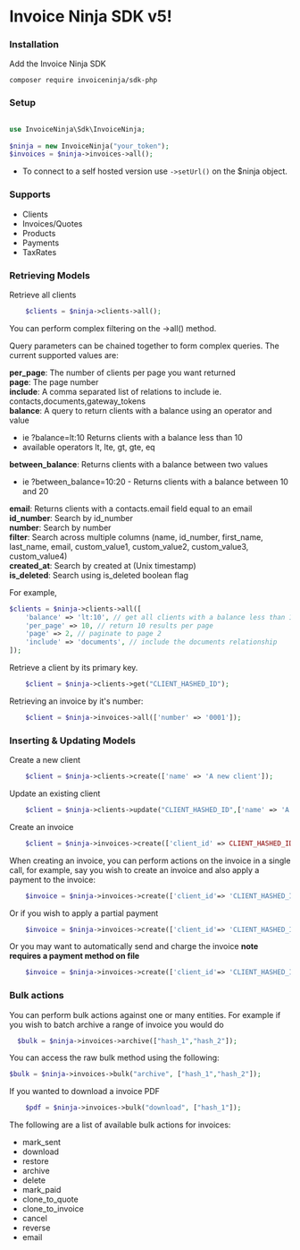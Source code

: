 # Invoice Ninja SDK v5!

### Installation

Add the Invoice Ninja SDK

    composer require invoiceninja/sdk-php

### Setup
```php

use InvoiceNinja\Sdk\InvoiceNinja;
   
$ninja = new InvoiceNinja("your_token");
$invoices = $ninja->invoices->all();

```
- To connect to a self hosted version use `->setUrl()` on the $ninja object.

### Supports

- Clients
- Invoices/Quotes
- Products
- Payments
- TaxRates

### Retrieving Models

Retrieve all clients
```php
    $clients = $ninja->clients->all();
```

You can perform complex filtering on the ->all() method. 

Query parameters can be chained together to form complex queries. The current supported values are:

**per_page**: The number of clients per page you want returned  
**page**: The page number  
**include**: A comma separated list of relations to include ie. contacts,documents,gateway_tokens  
**balance**: A query to return clients with a balance using an operator and value
 - ie ?balance=lt:10 Returns clients with a balance less than 10  
 - available operators lt, lte, gt, gte, eq  

**between_balance**: Returns clients with a balance between two values  
 - ie ?between_balance=10:20 - Returns clients with a balance between 10 and 20  

**email**: Returns clients with a contacts.email field equal to an email  
**id_number**: Search by id_number  
**number**: Search by number  
**filter**: Search across multiple columns (name, id_number, first_name, last_name, email, custom_value1, custom_value2, custom_value3, custom_value4)  
**created_at**: Search by created at (Unix timestamp)  
**is_deleted**: Search using is_deleted boolean flag  

For example,

```php
$clients = $ninja->clients->all([
    'balance' => 'lt:10', // get all clients with a balance less than 10
    'per_page' => 10, // return 10 results per page
    'page' => 2, // paginate to page 2
    'include' => 'documents', // include the documents relationship
]);

```

Retrieve a client by its primary key.
```php
    $client = $ninja->clients->get("CLIENT_HASHED_ID");
```

Retrieving an invoice by it's number:
```php
    $client = $ninja->invoices->all(['number' => '0001']);
```

### Inserting & Updating Models

Create a new client
```php
    $client = $ninja->clients->create(['name' => 'A new client']);

```
Update an existing client
```php
    $client = $ninja->clients->update("CLIENT_HASHED_ID",['name' => 'A client with a updated name']);

```
Create an invoice
```php
    $client = $ninja->invoices->create(['client_id' => CLIENT_HASHED_ID]);

```

When creating an invoice, you can perform actions on the invoice in a single call, for example, say you wish to create an invoice and also apply a payment to the invoice:

```php
    $invoice = $ninja->invoices->create(['client_id'=> 'CLIENT_HASHED_ID'], ['mark_paid' => true]);
```

Or if you wish to apply a partial payment

```php
    $invoice = $ninja->invoices->create(['client_id'=> 'CLIENT_HASHED_ID'], ['amount_paid' => 10]);
```

Or you may want to automatically send and charge the invoice **note requires a payment method on file**
```php
    $invoice = $ninja->invoices->create(['client_id'=> 'CLIENT_HASHED_ID'], ['auto_bill' => true, 'send_email' => true]);
```


### Bulk actions

You can perform bulk actions against one or many entities. For example if you wish to batch archive a range of invoice you would do

```php
  $bulk = $ninja->invoices->archive(["hash_1","hash_2"]);
```

You can access the raw bulk method using the following:

```php  
$bulk = $ninja->invoices->bulk("archive", ["hash_1","hash_2"]);
```

If you wanted to download a invoice PDF
```php
    $pdf = $ninja->invoices->bulk("download", ["hash_1"]);
```

The following are a list of available bulk actions for invoices:

+ mark_sent
+ download
+ restore
+ archive
+ delete
+ mark_paid
+ clone_to_quote
+ clone_to_invoice
+ cancel
+ reverse
+ email
